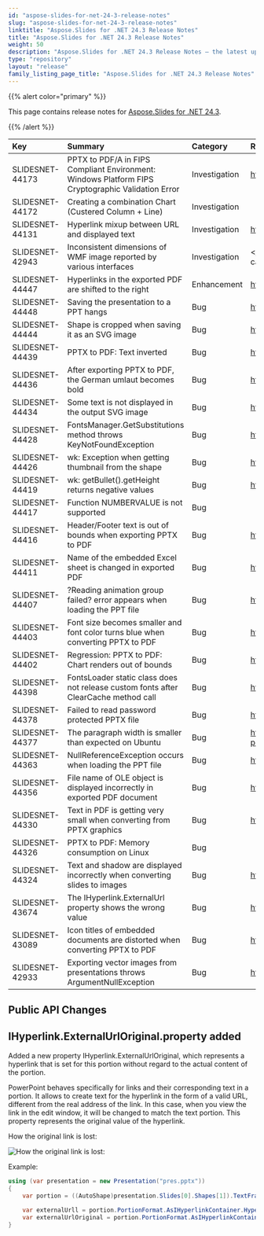 ```yaml
---
id: "aspose-slides-for-net-24-3-release-notes"
slug: "aspose-slides-for-net-24-3-release-notes"
linktitle: "Aspose.Slides for .NET 24.3 Release Notes"
title: "Aspose.Slides for .NET 24.3 Release Notes"
weight: 50
description: "Aspose.Slides for .NET 24.3 Release Notes – the latest updates and fixes."
type: "repository"
layout: "release"
family_listing_page_title: "Aspose.Slides for .NET 24.3 Release Notes"
---
```


{{% alert color="primary" %}}

This page contains release notes for [ Aspose.Slides for .NET 24.3](https://www.nuget.org/packages/Aspose.Slides.NET/).

{{% /alert %}}

|**Key**|**Summary**|**Category**|**Related Documentation**|
| :- | :- | :- | :- |
|SLIDESNET-44173|PPTX to PDF/A in FIPS Compliant Environment: Windows Platform FIPS Cryptographic Validation Error|Investigation|<https://docs.aspose.com/slides/net/convert-powerpoint-to-pdf/>
|SLIDESNET-44172|Creating a combination Chart (Custered Column + Line)|Investigation|
|SLIDESNET-44131|Hyperlink mixup between URL and displayed text |Investigation|<https://docs.aspose.com/slides/net/manage-hyperlinks/>
|SLIDESNET-42943|Inconsistent dimensions of WMF image reported by various interfaces|Investigation|<https://docs.aspose.com/slides/net/picture-frame/ Tags: category:Metafiles - EMF&EMF+, 2024/08>
|SLIDESNET-44447|Hyperlinks in the exported PDF are shifted to the right|Enhancement|<https://docs.aspose.com/slides/net/convert-powerpoint-to-pdf/>
|SLIDESNET-44448|Saving the presentation to a PPT hangs|Bug|<https://docs.aspose.com/slides/net/save-presentation/>
|SLIDESNET-44444|Shape is cropped when saving it as an SVG image|Bug|<https://docs.aspose.com/slides/net/render-a-slide-as-an-svg-image/>
|SLIDESNET-44439|PPTX to PDF: Text inverted|Bug|<https://docs.aspose.com/slides/net/convert-powerpoint-to-pdf/>
|SLIDESNET-44436|After exporting PPTX to PDF, the German umlaut becomes bold|Bug|<https://docs.aspose.com/slides/net/convert-powerpoint-to-pdf/>
|SLIDESNET-44434|Some text is not displayed in the output SVG image|Bug|<https://docs.aspose.com/slides/net/render-a-slide-as-an-svg-image/>
|SLIDESNET-44428|FontsManager.GetSubstitutions method throws KeyNotFoundException|Bug|<https://docs.aspose.com/slides/net/font-substitution/>
|SLIDESNET-44426|wk: Exception when getting thumbnail from the shape|Bug|<https://docs.aspose.com/slides/net/create-shape-thumbnails/>
|SLIDESNET-44419|wk: getBullet().getHeight returns negative values|Bug|<https://docs.aspose.com/slides/net/manage-bullet-and-numbered-lists/>
|SLIDESNET-44417|Function NUMBERVALUE is not supported|Bug|
|SLIDESNET-44416|Header/Footer text is out of bounds when exporting PPTX to PDF|Bug|<https://docs.aspose.com/slides/net/convert-powerpoint-to-pdf/>
|SLIDESNET-44411|Name of the embedded Excel sheet is changed in exported PDF|Bug|<https://docs.aspose.com/slides/net/convert-powerpoint-to-pdf/>
|SLIDESNET-44407|?Reading animation group failed? error appears when loading the PPT file|Bug|<https://docs.aspose.com/slides/net/open-presentation/>
|SLIDESNET-44403|Font size becomes smaller and font color turns blue when converting PPTX to PDF|Bug|<https://docs.aspose.com/slides/net/convert-powerpoint-to-pdf/>
|SLIDESNET-44402|Regression: PPTX to PDF: Chart renders out of bounds|Bug|<https://docs.aspose.com/slides/net/convert-powerpoint-to-pdf/>
|SLIDESNET-44398|FontsLoader static class does not release custom fonts after ClearCache method call|Bug|<https://docs.aspose.com/slides/net/custom-font/#load-custom-fonts>
|SLIDESNET-44378|Failed to read password protected PPTX file|Bug|<https://docs.aspose.com/slides/net/password-protected-presentation/>
|SLIDESNET-44377|The paragraph width is smaller than expected on Ubuntu|Bug|<https://docs.aspose.com/slides/net/paragraph/#get-paragraph-and-portion-coordinates-in-textframe>
|SLIDESNET-44363|NullReferenceException occurs when loading the PPT file|Bug|<https://docs.aspose.com/slides/net/open-presentation/>
|SLIDESNET-44356|File name of OLE object is displayed incorrectly in exported PDF document|Bug|<https://docs.aspose.com/slides/net/convert-powerpoint-to-pdf/>
|SLIDESNET-44330|Text in PDF is getting very small when converting from PPTX graphics|Bug|<https://docs.aspose.com/slides/net/convert-powerpoint-to-pdf/>
|SLIDESNET-44326|PPTX to PDF: Memory consumption on Linux|Bug|
|SLIDESNET-44324|Text and shadow are displayed incorrectly when converting slides to images|Bug|<https://docs.aspose.com/slides/net/convert-powerpoint-to-png/>
|SLIDESNET-43674|The IHyperlink.ExternalUrl property shows the wrong value|Bug|<https://reference.aspose.com/slides/net/aspose.slides/ihyperlink/externalurl/>
|SLIDESNET-43089|Icon titles of embedded documents are distorted when converting PPTX to PDF|Bug|<https://docs.aspose.com/slides/net/convert-powerpoint-to-pdf/>
|SLIDESNET-42933|Exporting vector images from presentations throws ArgumentNullException|Bug|<https://docs.aspose.com/slides/net/picture-frame/>

## Public API Changes ##

## IHyperlink.ExternalUrlOriginal.property added ##

Added a new property IHyperlink.ExternalUrlOriginal, which represents a hyperlink that is set for this portion without regard to the actual content of the portion.

PowerPoint behaves specifically for links and their corresponding text in a portion. It allows to create text for the hyperlink in the form of a valid URL, different from the real address of the link. In this case, when you view the link in the edit window, it will be changed to match the text portion. This property represents the original value of the hyperlink.

How the original link is lost:

![How the original link is lost:](../hyperlinks1.png)

Example:

``` csharp
using (var presentation = new Presentation("pres.pptx"))
{
    var portion = ((AutoShape)presentation.Slides[0].Shapes[1]).TextFrame.Paragraphs[0].Portions[0];
    
    var externalUrll = portion.PortionFormat.AsIHyperlinkContainer.HyperlinkClick.ExternalUrl; // fake
    var externalUrlOriginal = portion.PortionFormat.AsIHyperlinkContainer.HyperlinkClick.ExternalUrlOriginal; // real
}
```